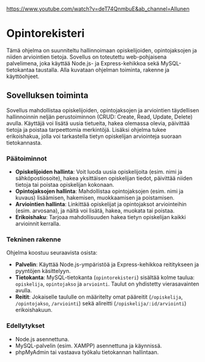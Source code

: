 https://www.youtube.com/watch?v=deT74QnmbuE&ab_channel=Allunen

# Opintorekisteri

Tämä ohjelma on suunniteltu hallinnoimaan opiskelijoiden, opintojaksojen ja niiden arviointien tietoja. Sovellus on toteutettu web-pohjaisena palvelimena, joka käyttää Node.js- ja Express-kehikkoa sekä MySQL-tietokantaa taustalla. Alla kuvataan ohjelman toiminta, rakenne ja käyttöohjeet.

## Sovelluksen toiminta

Sovellus mahdollistaa opiskelijoiden, opintojaksojen ja arviointien täydellisen hallinnoinnin neljän perustoiminnon (CRUD: Create, Read, Update, Delete) avulla. Käyttäjä voi lisätä uusia tietueita, hakea olemassa olevia, päivittää tietoja ja poistaa tarpeettomia merkintöjä. Lisäksi ohjelma tukee erikoishakua, jolla voi tarkastella tietyn opiskelijan arviointeja suoraan tietokannasta.

### Päätoiminnot
- **Opiskelijoiden hallinta**: Voit luoda uusia opiskelijoita (esim. nimi ja sähköpostiosoite), hakea yksittäisen opiskelijan tiedot, päivittää niiden tietoja tai poistaa opiskelijan kokonaan.
- **Opintojaksojen hallinta**: Mahdollistaa opintojaksojen (esim. nimi ja kuvaus) lisäämisen, hakemisen, muokkaamisen ja poistamisen.
- **Arviointien hallinta**: Linkittää opiskelijat ja opintojaksot arviointeihin (esim. arvosana), ja näitä voi lisätä, hakea, muokata tai poistaa.
- **Erikoishaku**: Tarjoaa mahdollisuuden hakea tietyn opiskelijan kaikki arvioinnit kerralla.

### Tekninen rakenne
Ohjelma koostuu seuraavista osista:
- **Palvelin**: Käyttää Node.js-ympäristöä ja Express-kehikkoa reititykseen ja pyyntöjen käsittelyyn.
- **Tietokanta**: MySQL-tietokanta (`opintorekisteri`) sisältää kolme taulua: `opiskelija`, `opintojakso` ja `arviointi`. Taulut on yhdistetty vierasavainten avulla.
- **Reitit**: Jokaiselle taululle on määritelty omat pääreitit (`/opiskelija`, `/opintojakso`, `/arviointi`) sekä alireitti (`/opiskelija/:id/arviointi`) erikoishakuun.

### Edellytykset
- Node.js asennettuna.
- MySQL-palvelin (esim. XAMPP) asennettuna ja käynnissä.
- phpMyAdmin tai vastaava työkalu tietokannan hallintaan.